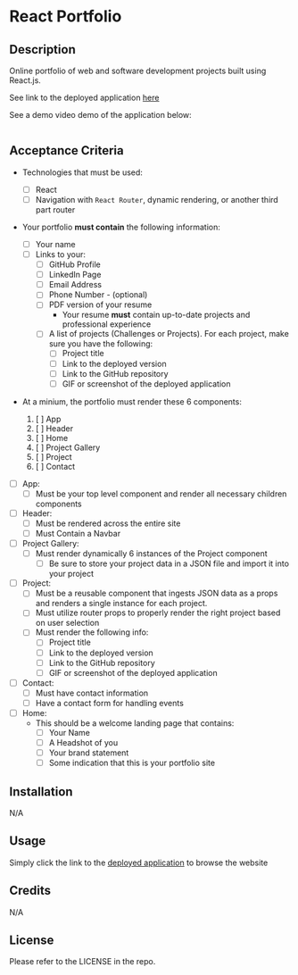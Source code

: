 # React Portfolio

## Description

Online portfolio of web and software development projects built using React.js.

See link to the deployed application [here](https://whefert.github.io/react-portfolio/)

See a demo video demo of the application below:

![[]("./src/assets/")](src/assets/react-portfolio.gif)

## Acceptance Criteria

- Technologies that must be used:
  - [ ] React
  - [ ] Navigation with `React Router`, dynamic rendering, or another third part router
- Your portfolio **must contain** the following information:

  - [ ] Your name
  - [ ] Links to your:
    - [ ] GitHub Profile
    - [ ] LinkedIn Page
    - [ ] Email Address
    - [ ] Phone Number - (optional)
    - [ ] PDF version of your resume
      - Your resume **must** contain up-to-date projects and professional experience
    - [ ] A list of projects (Challenges or Projects). For each project, make sure you have the following:
      - [ ] Project title
      - [ ] Link to the deployed version
      - [ ] Link to the GitHub repository
      - [ ] GIF or screenshot of the deployed application

- At a minium, the portfolio must render these 6 components:

  1. [ ] App
  2. [ ] Header
  3. [ ] Home
  4. [ ] Project Gallery
  5. [ ] Project
  6. [ ] Contact

- [ ] App:
  - [ ] Must be your top level component and render all necessary children components
- [ ] Header:
  - [ ] Must be rendered across the entire site
  - [ ] Must Contain a Navbar
- [ ] Project Gallery:
  - [ ] Must render dynamically 6 instances of the Project component
    - [ ] Be sure to store your project data in a JSON file and import it into your project
- [ ] Project:
  - [ ] Must be a reusable component that ingests JSON data as a props and renders a single instance for each project.
  - [ ] Must utilize router props to properly render the right project based on user selection
  - [ ] Must render the following info:
    - [ ] Project title
    - [ ] Link to the deployed version
    - [ ] Link to the GitHub repository
    - [ ] GIF or screenshot of the deployed application
- [ ] Contact:
  - [ ] Must have contact information
  - [ ] Have a contact form for handling events
- [ ] Home:
  - This should be a welcome landing page that contains:
    - [ ] Your Name
    - [ ] A Headshot of you
    - [ ] Your brand statement
    - [ ] Some indication that this is your portfolio site

## Installation

N/A

## Usage

Simply click the link to the [deployed application](https://whefert.github.io/react-portfolio/) to browse the website

## Credits

N/A

## License

Please refer to the LICENSE in the repo.
